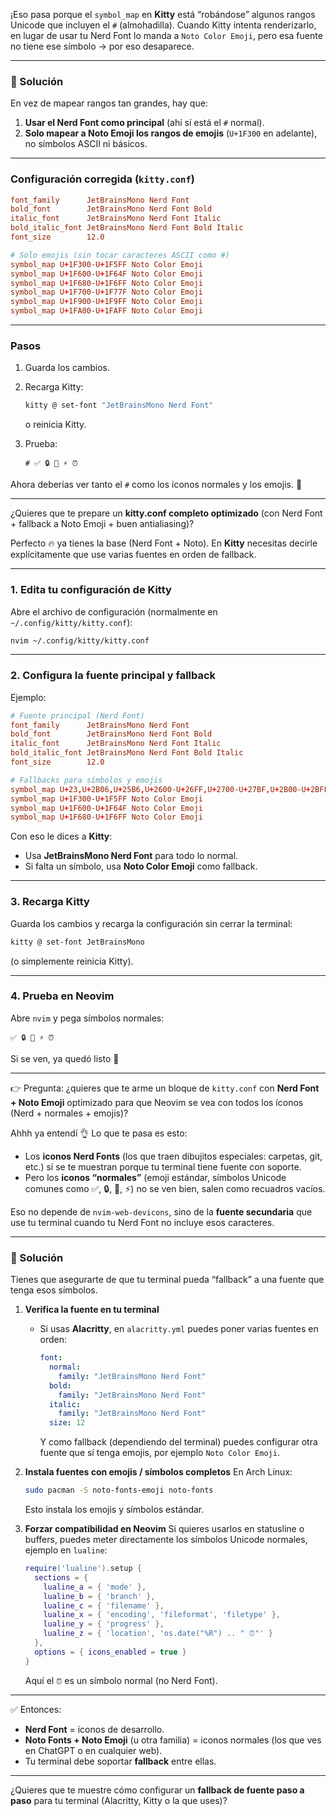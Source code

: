 ¡Eso pasa porque el `symbol_map` en **Kitty** está “robándose” algunos rangos Unicode que incluyen el `#` (almohadilla).
Cuando Kitty intenta renderizarlo, en lugar de usar tu Nerd Font lo manda a `Noto Color Emoji`, pero esa fuente no tiene ese símbolo → por eso desaparece.

---

### 🔧 Solución

En vez de mapear rangos tan grandes, hay que:

1. **Usar el Nerd Font como principal** (ahí sí está el `#` normal).
2. **Solo mapear a Noto Emoji los rangos de emojis** (`U+1F300` en adelante), no símbolos ASCII ni básicos.

---

### Configuración corregida (`kitty.conf`)

```conf
font_family      JetBrainsMono Nerd Font
bold_font        JetBrainsMono Nerd Font Bold
italic_font      JetBrainsMono Nerd Font Italic
bold_italic_font JetBrainsMono Nerd Font Bold Italic
font_size        12.0

# Solo emojis (sin tocar caracteres ASCII como #)
symbol_map U+1F300-U+1F5FF Noto Color Emoji
symbol_map U+1F600-U+1F64F Noto Color Emoji
symbol_map U+1F680-U+1F6FF Noto Color Emoji
symbol_map U+1F700-U+1F77F Noto Color Emoji
symbol_map U+1F900-U+1F9FF Noto Color Emoji
symbol_map U+1FA00-U+1FAFF Noto Color Emoji
```

---

### Pasos

1. Guarda los cambios.
2. Recarga Kitty:

   ```bash
   kitty @ set-font "JetBrainsMono Nerd Font"
   ```

   o reinicia Kitty.
3. Prueba:

   ```
   # ✅ 🔒 📁 ⚡ ⏰
   ```

Ahora deberías ver tanto el `#` como los iconos normales y los emojis. 🚀

---

¿Quieres que te prepare un **kitty.conf completo optimizado** (con Nerd Font + fallback a Noto Emoji + buen antialiasing)?








Perfecto 🔥 ya tienes la base (Nerd Font + Noto).
En **Kitty** necesitas decirle explícitamente que use varias fuentes en orden de fallback.

---

### 1. Edita tu configuración de Kitty

Abre el archivo de configuración (normalmente en `~/.config/kitty/kitty.conf`):

```bash
nvim ~/.config/kitty/kitty.conf
```

---

### 2. Configura la fuente principal y fallback

Ejemplo:

```conf
# Fuente principal (Nerd Font)
font_family      JetBrainsMono Nerd Font
bold_font        JetBrainsMono Nerd Font Bold
italic_font      JetBrainsMono Nerd Font Italic
bold_italic_font JetBrainsMono Nerd Font Bold Italic
font_size        12.0

# Fallbacks para símbolos y emojis
symbol_map U+23,U+2B06,U+25B6,U+2600-U+26FF,U+2700-U+27BF,U+2B00-U+2BFF,U+1F000-U+1FAFF Noto Color Emoji
symbol_map U+1F300-U+1F5FF Noto Color Emoji
symbol_map U+1F600-U+1F64F Noto Color Emoji
symbol_map U+1F680-U+1F6FF Noto Color Emoji
```

Con eso le dices a **Kitty**:

* Usa **JetBrainsMono Nerd Font** para todo lo normal.
* Si falta un símbolo, usa **Noto Color Emoji** como fallback.

---

### 3. Recarga Kitty

Guarda los cambios y recarga la configuración sin cerrar la terminal:

```bash
kitty @ set-font JetBrainsMono
```

(o simplemente reinicia Kitty).

---

### 4. Prueba en Neovim

Abre `nvim` y pega símbolos normales:

```
✅ 🔒 📁 ⚡ ⏰
```

Si se ven, ya quedó listo 🎉

---

👉 Pregunta: ¿quieres que te arme un bloque de `kitty.conf` con **Nerd Font + Noto Emoji** optimizado para que Neovim se vea con todos los íconos (Nerd + normales + emojis)?









Ahhh ya entendí 👌
Lo que te pasa es esto:

* Los **iconos Nerd Fonts** (los que traen dibujitos especiales: carpetas, git, etc.) sí se te muestran porque tu terminal tiene fuente con soporte.
* Pero los **iconos “normales”** (emoji estándar, símbolos Unicode comunes como ✅, 🔒, 📁, ⚡) no se ven bien, salen como recuadros vacíos.

Eso no depende de `nvim-web-devicons`, sino de la **fuente secundaria** que use tu terminal cuando tu Nerd Font no incluye esos caracteres.

---

### 🔧 Solución

Tienes que asegurarte de que tu terminal pueda “fallback” a una fuente que tenga esos símbolos.

1. **Verifica la fuente en tu terminal**

   * Si usas **Alacritty**, en `alacritty.yml` puedes poner varias fuentes en orden:

     ```yaml
     font:
       normal:
         family: "JetBrainsMono Nerd Font"
       bold:
         family: "JetBrainsMono Nerd Font"
       italic:
         family: "JetBrainsMono Nerd Font"
       size: 12
     ```

     Y como fallback (dependiendo del terminal) puedes configurar otra fuente que sí tenga emojis, por ejemplo `Noto Color Emoji`.

2. **Instala fuentes con emojis / símbolos completos**
   En Arch Linux:

   ```bash
   sudo pacman -S noto-fonts-emoji noto-fonts
   ```

   Esto instala los emojis y símbolos estándar.

3. **Forzar compatibilidad en Neovim**
   Si quieres usarlos en statusline o buffers, puedes meter directamente los símbolos Unicode normales, ejemplo en `lualine`:

   ```lua
   require('lualine').setup {
     sections = {
       lualine_a = { 'mode' },
       lualine_b = { 'branch' },
       lualine_c = { 'filename' },
       lualine_x = { 'encoding', 'fileformat', 'filetype' },
       lualine_y = { 'progress' },
       lualine_z = { 'location', 'os.date("%R") .. " ⏰"' }
     },
     options = { icons_enabled = true }
   }
   ```

   Aquí el `⏰` es un símbolo normal (no Nerd Font).

---

✅ Entonces:

* **Nerd Font** = iconos de desarrollo.
* **Noto Fonts + Noto Emoji** (u otra familia) = iconos normales (los que ves en ChatGPT o en cualquier web).
* Tu terminal debe soportar **fallback** entre ellas.

---

¿Quieres que te muestre cómo configurar un **fallback de fuente paso a paso** para tu terminal (Alacritty, Kitty o la que uses)?


